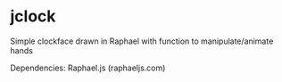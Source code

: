 jclock
======
Simple clockface drawn in Raphael with function to manipulate/animate hands

Dependencies:
Raphael.js (raphaeljs.com)